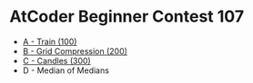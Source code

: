 # AtCoder Beginner Contest 107
* [A - Train (100)](./A-Train.md)
* [B - Grid Compression (200)](./Grid_Compression.md)
* [C - Candles (300)](./C-Candles.md)
* D - Median of Medians
